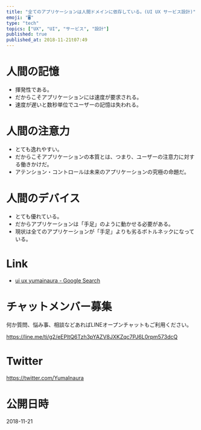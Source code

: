```yaml
---
title: "全てのアプリケーションは人間ドメインに依存している。(UI UX サービス設計)"
emoji: "🖥"
type: "tech"
topics: ["UX", "UI", "サービス", "設計"]
published: true
published_at: 2018-11-21t07:49
---
```



# 人間の記憶

- 揮発性である。
- だからこそアプリケーションには速度が要求される。
- 速度が遅いと数秒単位でユーザーの記憶は失われる。

# 人間の注意力

- とても逸れやすい。
- だからこそアプリケーションの本質とは、つまり、ユーザーの注意力に対する働きかけだ。
- アテンション・コントロールは未来のアプリケーションの究極の命題だ。

# 人間のデバイス

- とても優れている。
- だからアプリケーションは「手足」のように動かせる必要がある。
- 現状は全てのアプリケーションが「手足」よりも劣るボトルネックになっている。

# Link

- [ui ux yumainaura - Google Search](https://www.google.co.jp/search?q=ui+ux+yumainaura&oq=ui+ux+yumainaura&aqs=chrome..69i57j69i60l3.2834j0j7&sourceid=chrome&ie=UTF-8)








<!-- Update From Qiita API -->

# チャットメンバー募集


何か質問、悩み事、相談などあればLINEオープンチャットもご利用ください。

https://line.me/ti/g2/eEPltQ6Tzh3pYAZV8JXKZqc7PJ6L0rpm573dcQ





# Twitter


https://twitter.com/YumaInaura


<!-- Update From Qiita API -->



# 公開日時

2018-11-21

